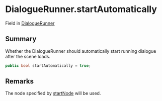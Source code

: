 # DialogueRunner.startAutomatically

Field in [DialogueRunner](/api/csharp/yarn.unity.dialoguerunner.md)

## Summary


Whether the DialogueRunner should automatically start running
dialogue after the scene loads.


```csharp
public bool startAutomatically = true;
```

## Remarks


The node specified by  <a href="yarn.unity.dialoguerunner.startnode.md">startNode</a>  will be used.


